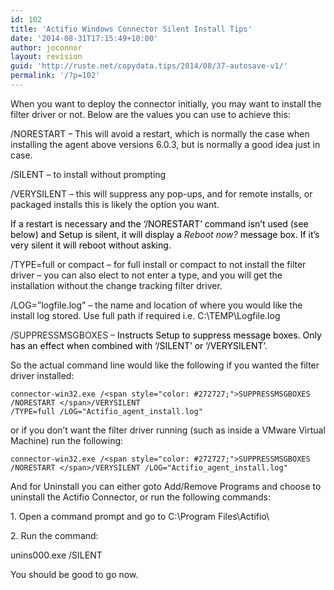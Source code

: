 ```yaml
---
id: 102
title: 'Actifio Windows Connector Silent Install Tips'
date: '2014-08-31T17:15:49+10:00'
author: joconnor
layout: revision
guid: 'http://ruste.net/copydata.tips/2014/08/37-autosave-v1/'
permalink: '/?p=102'
---
```


When you want to deploy the connector initially, you may want to install the filter driver or not. Below are the values you can use to achieve this:

/NORESTART – This will avoid a restart, which is normally the case when installing the agent above versions 6.0.3, but is normally a good idea just in case.

/SILENT – to install without prompting

/VERYSILENT – this will suppress any pop-ups, and for remote installs, or packaged installs this is likely the option you want.

<span style="color: #000000;">If a restart is necessary and the ‘/NORESTART’ command isn’t used (see below) and Setup is silent, it will display a </span>*Reboot now?*<span style="color: #000000;"> message box. If it’s very silent it will reboot without asking.</span>

/TYPE=full or compact – for full install or compact to not install the filter driver – you can also elect to not enter a type, and you will get the installation without the change tracking filter driver.

/LOG=”logfile.log” – the name and location of where you would like the install log stored. Use full path if required i.e. C:\\TEMP\\Logfile.log

/<span style="color: #272727;">SUPPRESSMSGBOXES – <span style="color: #000000;">Instructs Setup to suppress message boxes. Only has an effect when combined with ‘/SILENT’ or ‘/VERYSILENT’.</span></span>

So the actual command line would like the following if you wanted the filter driver installed:

```
connector-win32.exe /<span style="color: #272727;">SUPPRESSMSGBOXES /NORESTART </span>/VERYSILENT /TYPE=full /LOG="Actifio_agent_install.log"
```

or if you don’t want the filter driver running (such as inside a VMware Virtual Machine) run the following:

```
connector-win32.exe /<span style="color: #272727;">SUPPRESSMSGBOXES /NORESTART </span>/VERYSILENT /LOG="Actifio_agent_install.log"
```

And for Uninstall you can either goto Add/Remove Programs and choose to uninstall the Actifio Connector, or run the following commands:

1\. Open a command prompt and go to C:\\Program Files\\Actifio\\

2\. Run the command:

unins000.exe /SILENT

You should be good to go now.